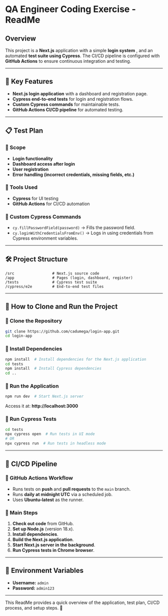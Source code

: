 # QA Engineer Coding Exercise - ReadMe

## Overview
This project is a **Next.js** application with a simple **login system** ,
and an automated **test suite using Cypress**. 
The CI/CD pipeline is configured with **GitHub Actions** to ensure continuous integration and testing.

---

## 📌 Key Features
- **Next.js login application** with a dashboard and registration page.
- **Cypress end-to-end tests** for login and registration flows.
- **Custom Cypress commands** for maintainable tests.
- **GitHub Actions CI/CD pipeline** for automated testing.

---

## 📋 Test Plan
### 🔹 Scope
- **Login functionality**
- **Dashboard access after login**
- **User registration**
- **Error handling (incorrect credentials, missing fields, etc.)**

### 🔹 Tools Used
- **Cypress** for UI testing
- **GitHub Actions** for CI/CD automation

### 🔹 Custom Cypress Commands
- `cy.fillPasswordField(password)` → Fills the password field.
- `cy.loginWithCredentialsFromEnv()` → Logs in using credentials from Cypress environment variables.

---

## 🛠️ Project Structure
```
/src                 # Next.js source code
/app                 # Pages (login, dashboard, register)
/tests               # Cypress test suite
/cypress/e2e         # End-to-end test files
```

---

## 🚀 How to Clone and Run the Project

### 🔹 Clone the Repository
```sh
git clone https://github.com/cadumega/login-app.git
cd login-app
```

### 🔹 Install Dependencies
```sh
npm install  # Install dependencies for the Next.js application
cd tests
npm install  # Install Cypress dependencies
cd ..
```

### 🔹 Run the Application
```sh
npm run dev  # Start Next.js server
```
Access it at: **http://localhost:3000**

### 🔹 Run Cypress Tests
```sh
cd tests
npx cypress open  # Run tests in UI mode
# OR
npx cypress run  # Run tests in headless mode
```

---

## 🔄 CI/CD Pipeline
### 🔹 GitHub Actions Workflow
- Runs tests on **push** and **pull requests** to the `main` branch.
- Runs **daily at midnight UTC** via a scheduled job.
- Uses **Ubuntu-latest** as the runner.

### 🔹 Main Steps
1. **Check out code** from GitHub.
2. **Set up Node.js** (version 18.x).
3. **Install dependencies**.
4. **Build the Next.js application**.
5. **Start Next.js server in the background**.
6. **Run Cypress tests in Chrome browser**.

---

## 📌 Environment Variables
- **Username:** `admin`
- **Password:** `admin123`

---

This ReadMe provides a quick overview of the application, test plan, CI/CD process, and setup steps. 🚀

